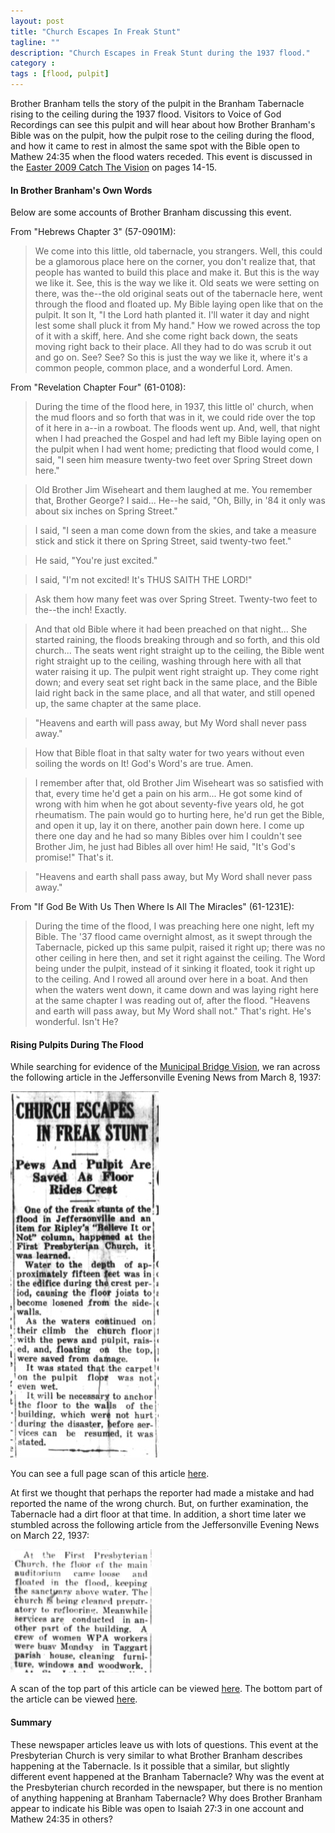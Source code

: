 ```yaml
---
layout: post
title: "Church Escapes In Freak Stunt"
tagline: ""
description: "Church Escapes in Freak Stunt during the 1937 flood."
category : 
tags : [flood, pulpit]
---
```


Brother Branham tells the story of the pulpit in the Branham Tabernacle rising to the ceiling during the 1937 flood.  Visitors to Voice of God Recordings can see this pulpit and will hear about how Brother Branham's Bible was on the pulpit, how the pulpit rose to the ceiling during the flood, and how it came to rest in almost the same spot with the Bible open to Mathew 24:35 when the flood waters receded.  This event is discussed in the [Easter 2009 Catch The Vision](http://branham.org/content/ctv/CTV2009_05/CTV2009_05.pdf#zoom=100) on pages 14-15.

#### In Brother Branham's Own Words

Below are some accounts of Brother Branham discussing this event.

From "Hebrews Chapter 3" (57-0901M):
>We come into this little, old tabernacle, you strangers. Well, this could be a glamorous place here on the corner, you don't realize that, that people has wanted to build this place and make it. But this is the way we like it. See, this is the way we like it. Old seats we were setting on there, was the--the old original seats out of the tabernacle here, went through the flood and floated up.  My Bible laying open like that on the pulpit. It son It, "I the Lord hath planted it. I'll water it day and night lest some shall pluck it from My hand." How we rowed across the top of it with a skiff, here. And she come right back down, the seats moving right back to their place. All they had to do was scrub it out and go on. See? See? So this is just the way we like it, where it's a common people, common place, and a wonderful Lord. Amen.

From "Revelation Chapter Four" (61-0108):
>During the time of the flood here, in 1937, this little ol' church, when the mud floors and so forth that was in it, we could ride over the top of it here in a--in a rowboat. The floods went up. And, well, that night when I had preached the Gospel and had left my Bible laying open on the pulpit when I had went home; predicting that flood would come, I said, "I seen him measure twenty-two feet over Spring Street down here."

>Old Brother Jim Wiseheart and them laughed at me. You remember that, Brother George? I said... He--he said, "Oh, Billy, in '84 it only was about six inches on Spring Street."

>I said, "I seen a man come down from the skies, and take a measure stick and stick it there on Spring Street, said twenty-two feet."

>He said, "You're just excited."

>I said, "I'm not excited! It's THUS SAITH THE LORD!"

>Ask them how many feet was over Spring Street. Twenty-two feet to the--the inch! Exactly.
 
>And that old Bible where it had been preached on that night... She started raining, the floods breaking through and so forth, and this old church... The seats went right straight up to the ceiling, the Bible went right straight up to the ceiling, washing through here with all that water raising it up. The pulpit went right straight up. They come right down; and every seat set right back in the same place, and the Bible laid right back in the same place, and all that water, and still opened up, the same chapter at the same place.

>"Heavens and earth will pass away, but My Word shall never pass away."

>How that Bible float in that salty water for two years without even soiling the words on It! God's Word's are true. Amen.
 
>I remember after that, old Brother Jim Wiseheart was so satisfied with that, every time he'd get a pain on his arm... He got some kind of wrong with him when he got about seventy-five years old, he got rheumatism. The pain would go to hurting here, he'd run get the Bible, and open it up, lay it on there, another pain down here. I come up there one day and he had so many Bibles over him I couldn't see Brother Jim, he just had Bibles all over him! He said, "It's God's promise!" That's it.

>"Heavens and earth shall pass away, but My Word shall never pass away."

From "If God Be With Us Then Where Is All The Miracles" (61-1231E):  
>During the time of the flood, I was preaching here one night, left my Bible. The '37 flood came overnight almost, as it swept through the Tabernacle, picked up this same pulpit, raised it right up; there was no other ceiling in here then, and set it right against the ceiling. The Word being under the pulpit, instead of it sinking it floated, took it right up to the ceiling. And I rowed all around over here in a boat. And then when the waters went down, it came down and was laying right here at the same chapter I was reading out of, after the flood. "Heavens and earth will pass away, but My Word shall not." That's right. He's wonderful. Isn't He?

#### Rising Pulpits During The Flood

While searching for evidence of the <a href="/tags.html#bridge-ref">Municipal Bridge Vision</a>, we ran across the following article in the Jeffersonville Evening News from March 8, 1937:

<img src="/assets/flood/RisingPulpit.jpg" class="img img-polaroid" alt="Jeffersonville Evening News.  March 8, 1937 article."/>

You can see a full page scan of this article [here](/assets/flood/19370308.pdf).

At first we thought that perhaps the reporter had made a mistake and had reported the name of the wrong church.  But, on further examination, the Tabernacle had a dirt floor at that time.  In addition, a short time later we stumbled across the following article from the Jeffersonville Evening News on March 22, 1937:

<img src="/assets/flood/RisingPulpit2.jpg" class="img img-polaroid" alt="Jeffersonville Evening News.  March 22, 1937 article" />


A scan of the top part of this article can be viewed [here](/assets/flood/19370322.pdf).  The bottom part of the article can be viewed [here](/assets/flood/19370322b.pdf).

#### Summary

These newspaper articles leave us with lots of questions.  This event at the Presbyterian Church is very similar to what Brother Branham describes happening at the Tabernacle.  Is it possible that a similar, but slightly different event happened at the Branham Tabernacle?  Why was the event at the Presbyterian church recorded in the newspaper, but there is no mention of anything happening at Branham Tabernacle?  Why does Brother Branham appear to indicate his Bible was open to Isaiah 27:3 in one account and Mathew 24:35 in others?